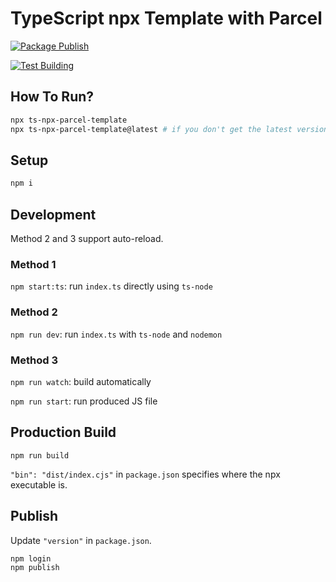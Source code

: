 # TypeScript npx Template with Parcel

[![Package Publish](https://github.com/HuakunShen/typescript-npx-parcel-template/actions/workflows/npm-publish.yml/badge.svg)](https://github.com/HuakunShen/typescript-npx-parcel-template/actions/workflows/npm-publish.yml)

[![Test Building](https://github.com/HuakunShen/typescript-npx-parcel-template/actions/workflows/test-build.yml/badge.svg)](https://github.com/HuakunShen/typescript-npx-parcel-template/actions/workflows/test-build.yml)

## How To Run?

```bash
npx ts-npx-parcel-template
npx ts-npx-parcel-template@latest # if you don't get the latest version
```

## Setup

```bash
npm i
```

## Development

Method 2 and 3 support auto-reload.

### Method 1

`npm start:ts`: run `index.ts` directly using `ts-node`

### Method 2

`npm run dev`: run `index.ts` with `ts-node` and `nodemon`

### Method 3

`npm run watch`: build automatically

`npm run start`: run produced JS file

## Production Build

`npm run build`

`"bin": "dist/index.cjs"` in `package.json` specifies where the npx executable is.

## Publish

Update `"version"` in `package.json`.

```bash
npm login
npm publish
```


